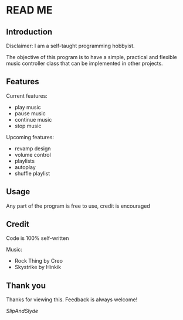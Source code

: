 # READ ME

## Introduction
Disclaimer: I am a self-taught programming hobbyist.

The objective of this program is to have a simple, practical and flexible music controller class that can be implemented in other projects.

## Features
Current features:
- play music
- pause music
- continue music
- stop music

Upcoming features:
- revamp design
- volume control
- playlists
- autoplay
- shuffle playlist

## Usage
Any part of the program is free to use, credit is encouraged

## Credit
Code is 100% self-written

Music:
- Rock Thing by Creo
- Skystrike by Hinkik

## Thank you
Thanks for viewing this. Feedback is always welcome!

*SlipAndSlyde*
